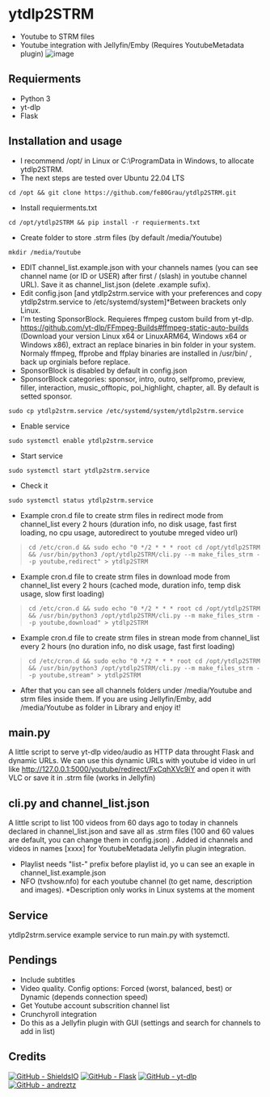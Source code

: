 # ytdlp2STRM
* Youtube to STRM files
* Youtube integration with Jellyfin/Emby (Requires YoutubeMetadata plugin)
![image](https://user-images.githubusercontent.com/6680464/227725095-8451ea3b-d404-47d7-82b6-59ec9f683eb2.png)

## Requierments
* Python 3
* yt-dlp
* Flask

## Installation and usage
* I recommend /opt/ in Linux or C:\ProgramData in Windows, to allocate ytdlp2STRM.
* The next steps are tested over Ubuntu 22.04 LTS
```console
cd /opt && git clone https://github.com/fe80Grau/ytdlp2STRM.git
```
* Install requierments.txt
```console
cd /opt/ytdlp2STRM && pip install -r requierments.txt
```
* Create folder to store .strm files (by default /media/Youtube)
```console
mkdir /media/Youtube
```
* EDIT channel_list.example.json with your channels names (you can see channel name (or ID or USER)  after first / (slash) in youtube channel URL). Save it as channel_list.json (delete .example sufix).
* Edit config.json [and ytdlp2strm.service with your preferences and copy ytdlp2strm.service to /etc/systemd/system]*Between brackets only Linux.
* I'm testing SponsorBlock. Requieres ffmpeg custom build from yt-dlp. https://github.com/yt-dlp/FFmpeg-Builds#ffmpeg-static-auto-builds (Download your version Linux x64 or LinuxARM64, Windows x64 or Windows x86), extract an replace binaries in bin folder in your system. Normaly ffmpeg, ffprobe and ffplay binaries are installed in /usr/bin/ , back up orginials before replace. 
* SponsorBlock is disabled by default in config.json
* SponsorBlock categories: sponsor, intro, outro, selfpromo, preview, filler, interaction, music_offtopic, poi_highlight, chapter, all. By default is setted sponsor.
```console
sudo cp ytdlp2strm.service /etc/systemd/system/ytdlp2strm.service
```
* Enable service
```console
sudo systemctl enable ytdlp2strm.service
```
* Start service
```console
sudo systemctl start ytdlp2strm.service
```
* Check it
```console
sudo systemctl status ytdlp2strm.service
```

* Example cron.d file to create strm files in redirect mode from channel_list every 2 hours (duration info, no disk usage, fast first loading, no cpu usage, autoredirect to youtube mreged video url)
> ``` console
> cd /etc/cron.d && sudo echo "0 */2 * * * root cd /opt/ytdlp2STRM && /usr/bin/python3 /opt/ytdlp2STRM/cli.py --m make_files_strm --p youtube,redirect" > ytdlp2STRM
> ```
* Example cron.d file to create strm files in download mode from channel_list every 2 hours (cached mode, duration info, temp disk usage, slow first loading)
> ``` console
> cd /etc/cron.d && sudo echo "0 */2 * * * root cd /opt/ytdlp2STRM && /usr/bin/python3 /opt/ytdlp2STRM/cli.py --m make_files_strm --p youtube,download" > ytdlp2STRM
> ```
* Example cron.d file to create strm files in strean mode from channel_list every 2 hours (no duration info, no disk usage, fast first loading)
> ``` console
> cd /etc/cron.d && sudo echo "0 */2 * * * root cd /opt/ytdlp2STRM && /usr/bin/python3 /opt/ytdlp2STRM/cli.py --m make_files_strm --p youtube,stream" > ytdlp2STRM
> ```

* After that you can see all channels folders under /media/Youtube and strm files inside them. If you are using Jellyfin/Emby, add /media/Youtube as folder in Library and enjoy it!

## main.py 
A little script to serve yt-dlp video/audio as HTTP data throught Flask and dynamic URLs. We can use this dynamic URLs with youtube id video in url like http://127.0.0.1:5000/youtube/redirect/FxCqhXVc9iY and open it with VLC or save it in .strm file (works in Jellyfin)

## cli.py and channel_list.json
A little script to list 100 videos from 60 days ago to today in channels declared in channel_list.json and save all as .strm files (100 and 60 values are default, you can change them in config.json) . Added id channels and videos in names [xxxx] for YoutubeMetadata Jellyfin plugin integration.

* Playlist needs "list-" prefix before playlist id, yo u can see an exaple in channel_list.example.json
* NFO (tvshow.nfo) for each youtube channel (to get name, description and images). *Description only works in Linux systems at the moment

## Service
ytdlp2strm.service example service to run main.py with systemctl. 

## Pendings
* Include subtitles
* Video quality. Config options: Forced (worst, balanced, best) or Dynamic (depends connection speed)
* Get Youtube account subscrition channel list
* Crunchyroll integration
* Do this as a Jellyfin plugin with GUI (settings and search for channels to add in list)

## Credits
[![GitHub - ShieldsIO](https://img.shields.io/badge/GitHub-ShieldsIO-42b983?logo=GitHub)](https://github.com/badges/shields)
[![GitHub - Flask](https://img.shields.io/badge/GitHub-Flask-0000ff?logo=GitHub)](https://github.com/pallets/flask)
[![GitHub - yt-dlp](https://img.shields.io/badge/GitHub-ytdlp-ff0000?logo=GitHub)](https://github.com/yt-dlp/yt-dlp)
[![GitHub - andreztz](https://img.shields.io/badge/GitHub-andreztz-ffc230?logo=GitHub)](https://gist.github.com/andreztz/9e472fa6daa17d2f954958fc33e5a296)
